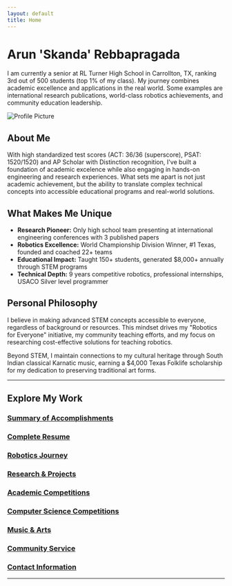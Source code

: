 ```yaml
---
layout: default
title: Home
---
```


# Arun 'Skanda' Rebbapragada

I am currently a senior at RL Turner High School in Carrollton, TX, ranking 3rd out of 500 students (top 1% of my class). My journey combines academic excellence and applications in the real world. Some examples are international research publications, world-class robotics achievements, and community education leadership.

![Profile Picture](assets/images/profile.jpg)

## About Me

With high standardized test scores (ACT: 36/36 (superscore), PSAT: 1520/1520) and AP Scholar with Distinction recognition, I've built a foundation of academic excelence while also engaging in hands-on engineering and research experiences. What sets me apart is not just academic achievement, but the ability to translate complex technical concepts into accessible educational programs and real-world solutions.

## What Makes Me Unique

- **Research Pioneer:** Only high school team presenting at international engineering conferences with 3 published papers
- **Robotics Excellence:** World Championship Division Winner, #1 Texas, founded and coached 22+ teams
- **Educational Impact:** Taught 150+ students, generated $8,000+ annually through STEM programs
- **Technical Depth:** 9 years competitive robotics, professional internships, USACO Silver level programmer

## Personal Philosophy

I believe in making advanced STEM concepts accessible to everyone, regardless of background or resources. This mindset drives my "Robotics for Everyone" initiative, my community teaching efforts, and my focus on researching cost-effective solutions for teaching robotics.

Beyond STEM, I maintain connections to my cultural heritage through South Indian classical Karnatic music, earning a $4,000 Texas Folklife scholarship for my dedication to preserving traditional art forms.

---

## Explore My Work

### **[Summary of Accomplishments](summary.md)**

### **[Complete Resume](resume.md)**

### **[Robotics Journey](robotics.md)**

### **[Research & Projects](projects.md)**

### **[Academic Competitions](competitions.md)**

### **[Computer Science Competitions](cs-competitions.md)**

### **[Music & Arts](music-arts.md)**

### **[Community Service](community-service.md)**

### **[Contact Information](contact.md)**

---
